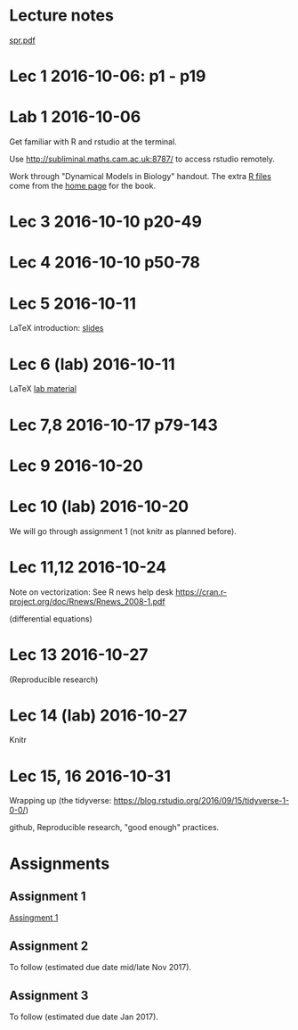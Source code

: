 
# Lecture notes

[spr.pdf](spr.pdf)

# Lec 1 2016-10-06: p1 - p19

# Lab 1 2016-10-06

Get familiar with R and rstudio at the terminal.

Use http://subliminal.maths.cam.ac.uk:8787/ to access rstudio
remotely.

Work through "Dynamical Models in Biology" handout.   The extra
[R files](https://people.cam.cornell.edu/~dmb/Rfiles.zip) come from
the [home page](https://people.cam.cornell.edu/~dmb/DMBsupplements.html) for the book.


# Lec 3 2016-10-10 p20-49

# Lec 4 2016-10-10 p50-78

# Lec 5 2016-10-11 

LaTeX introduction:
[slides](https://github.com/sje30/latex101/blob/master/latex101.pdf)


# Lec 6 (lab) 2016-10-11

LaTeX [lab material](https://github.com/sje30/texintro/blob/master/intro.pdf)

# Lec 7,8 2016-10-17 p79-143

# Lec 9 2016-10-20

# Lec 10 (lab) 2016-10-20
We will go through assignment 1 (not knitr as planned before).

# Lec 11,12 2016-10-24
Note on vectorization: See R news help desk https://cran.r-project.org/doc/Rnews/Rnews_2008-1.pdf

(differential equations)

# Lec 13 2016-10-27
(Reproducible research)

# Lec 14 (lab) 2016-10-27
Knitr

# Lec 15, 16 2016-10-31

Wrapping up  (the tidyverse: https://blog.rstudio.org/2016/09/15/tidyverse-1-0-0/)

github, Reproducible research, "good enough" practices.



# Assignments

## Assignment 1

[Assingment 1](assigns/spa1-2016.pdf)

## Assignment 2

To follow (estimated due date mid/late Nov 2017).

## Assignment 3

To follow (estimated due date Jan 2017).

